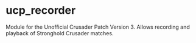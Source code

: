 # ucp_recorder
Module for the Unofficial Crusader Patch Version 3. Allows recording and playback of Stronghold Crusader matches.
